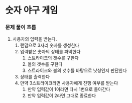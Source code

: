 # 숫자 야구 게임

### 문제 풀이 흐름

1. 사용자의 입력을 받는다.
   1. 랜덤으로 3자리 숫자를 생성한다
   2. 입력받은 숫자의 상태를 파악한다
      1. 스트라이크의 갯수를 구한다
      2. 볼의 갯수를 구한다
      3. 스트라이크와 볼의 갯수를 바탕으로 낫싱인지 판단한다
   3. 상태를 출력한다
   4. 만약 3스트라이크라면 사용자에게 진행 여부를 받는다
      1. 만약 입력값이 1이라면 다시 1번으로 돌아간다
      2. 만약 입력값이 2라면 그대로 종료한다
